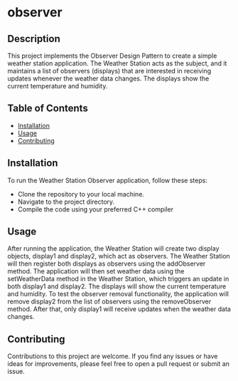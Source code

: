 # observer
## Description
This project implements the Observer Design Pattern to create a simple weather station application. The Weather Station acts as the subject, and it maintains a list of observers (displays) that are interested in receiving updates whenever the weather data changes. The displays show the current temperature and humidity.
## Table of Contents
- [Installation](#Installation)
- [Usage](#Usage)
- [Contributing](#Contributing)

## Installation
To run the Weather Station Observer application, follow these steps:
- Clone the repository to your local machine.
- Navigate to the project directory.
- Compile the code using your preferred C++ compiler
## Usage
After running the application, the Weather Station will create two display objects, display1 and display2, which act as observers. The Weather Station will then register both displays as observers using the addObserver method.
The application will then set weather data using the setWeatherData method in the Weather Station, which triggers an update in both display1 and display2. The displays will show the current temperature and humidity.
To test the observer removal functionality, the application will remove display2 from the list of observers using the removeObserver method. After that, only display1 will receive updates when the weather data changes.
## Contributing
Contributions to this project are welcome. If you find any issues or have ideas for improvements, please feel free to open a pull request or submit an issue.
